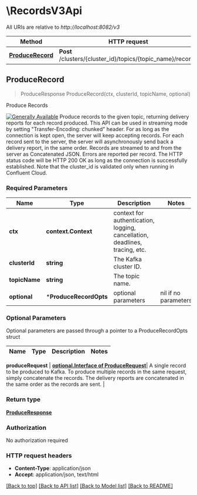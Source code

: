 # \RecordsV3Api

All URIs are relative to *http://localhost:8082/v3*

Method | HTTP request | Description
------------- | ------------- | -------------
[**ProduceRecord**](RecordsV3Api.md#ProduceRecord) | **Post** /clusters/{cluster_id}/topics/{topic_name}/records | Produce Records



## ProduceRecord

> ProduceResponse ProduceRecord(ctx, clusterId, topicName, optional)

Produce Records

[![Generally Available](https://img.shields.io/badge/Lifecycle%20Stage-Generally%20Available-%2345c6e8)](#section/Versioning/API-Lifecycle-Policy)  Produce records to the given topic, returning delivery reports for each record produced. This API can be used in streaming mode by setting \"Transfer-Encoding: chunked\" header. For as long as the connection is kept open, the server will keep accepting records. For each record sent to the server, the server will asynchronously send back a delivery report, in the same order. Records are streamed to and from the server as Concatenated JSON. Errors are reported per record. The HTTP status code will be HTTP 200 OK as long as the connection is successfully established.  Note that the cluster_id is validated only when running in Confluent Cloud.

### Required Parameters


Name | Type | Description  | Notes
------------- | ------------- | ------------- | -------------
**ctx** | **context.Context** | context for authentication, logging, cancellation, deadlines, tracing, etc.
**clusterId** | **string**| The Kafka cluster ID. | 
**topicName** | **string**| The topic name. | 
 **optional** | ***ProduceRecordOpts** | optional parameters | nil if no parameters

### Optional Parameters

Optional parameters are passed through a pointer to a ProduceRecordOpts struct


Name | Type | Description  | Notes
------------- | ------------- | ------------- | -------------


 **produceRequest** | [**optional.Interface of ProduceRequest**](ProduceRequest.md)| A single record to be produced to Kafka. To produce multiple records in the same request, simply concatenate the records. The delivery reports are concatenated in the same order as the records are sent. | 

### Return type

[**ProduceResponse**](ProduceResponse.md)

### Authorization

No authorization required

### HTTP request headers

- **Content-Type**: application/json
- **Accept**: application/json, text/html

[[Back to top]](#) [[Back to API list]](../README.md#documentation-for-api-endpoints)
[[Back to Model list]](../README.md#documentation-for-models)
[[Back to README]](../README.md)

